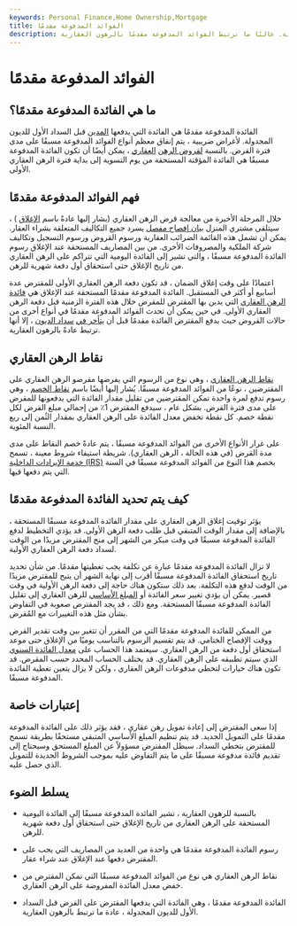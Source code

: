 ```yaml
---
keywords: Personal Finance,Home Ownership,Mortgage
title: الفوائد المدفوعة مقدمًا
description: الفائدة المدفوعة مقدمًا هي الفائدة التي يدفعها المقترض على قرض قبل السداد الأول للديون المجدولة. غالبًا ما ترتبط الفوائد المدفوعة مقدمًا بالرهون العقارية.
---
```


# الفوائد المدفوعة مقدمًا
## ما هي الفائدة المدفوعة مقدمًا؟

الفائدة المدفوعة مقدمًا هي الفائدة التي يدفعها [المدين](/debtor) قبل السداد الأول للديون المجدولة. لأغراض ضريبية ، يتم إنفاق معظم أنواع الفوائد المدفوعة مسبقًا على مدى فترة القرض. بالنسبة [لقروض الرهن](/mortgage) [العقاري](/mortgage) ، يمكن أيضًا أن تكون الفائدة المدفوعة مسبقًا هي الفائدة المؤقتة المستحقة من يوم التسوية إلى بداية فترة الرهن العقاري الأولى.

## فهم الفوائد المدفوعة مقدمًا

خلال المرحلة الأخيرة من معالجة قرض الرهن العقاري (يشار إليها عادةً باسم [الإغلاق](/closing) ) ، سيتلقى مشتري المنزل [بيان إفصاح مفصل](/disclosurestatement) يسرد جميع التكاليف المتعلقة بشراء العقار. يمكن أن تشمل هذه القائمة الضرائب العقارية ورسوم القروض ورسوم التسجيل وتكاليف شركة الملكية والمصروفات الأخرى. من بين المصاريف المستحقة عند الإغلاق رسوم الفائدة المدفوعة مسبقًا ، والتي تشير إلى الفائدة اليومية التي تتراكم على الرهن العقاري من تاريخ الإغلاق حتى استحقاق أول دفعة شهرية للرهن.

اعتمادًا على وقت إغلاق الضمان ، قد تكون دفعة الرهن العقاري الأولى للمقترض عدة أسابيع أو أكثر في المستقبل. الفائدة المدفوعة مقدمًا المستحقة عند الإغلاق هي [فائدة الرهن العقاري](/mortgageinterest) التي يدين بها المقترض للمقرض خلال هذه الفترة الزمنية قبل دفعة الرهن العقاري الأولى. في حين يمكن أن تحدث الفوائد المدفوعة مقدمًا في أنواع أخرى من حالات القروض حيث يدفع المقترض الفائدة مقدمًا قبل أن [يتأخر في](/accrue) [سداد الديون](/accrue) ، إلا أنها ترتبط عادةً بالرهون العقارية.

## نقاط الرهن العقاري

[نقاط الرهن العقاري](/points) ، وهي نوع من الرسوم التي يفرضها مقرضو الرهن العقاري على المقترضين ، نوعًا من الفوائد المدفوعة مسبقًا. يُشار إليها أيضًا باسم [نقاط الخصم](/discountpoints) ، وهي رسوم تدفع لمرة واحدة تمكن المقترضين من تقليل مقدار الفائدة التي يدفعونها للمقرض على مدى فترة القرض. بشكل عام ، سيدفع المقترض 1٪ من إجمالي مبلغ القرض لكل نقطة خصم. كل نقطة تخفض معدل الفائدة على الرهن العقاري بمقدار الثُمن إلى ربع النسبة المئوية.

على غرار الأنواع الأخرى من الفوائد المدفوعة مسبقًا ، يتم عادةً خصم النقاط على مدى مدة القرض (في هذه الحالة ، الرهن العقاري). شريطة استيفاء شروط معينة ، تسمح [خدمة الإيرادات الداخلية (IRS)](/irs) بخصم هذا النوع من الفوائد المدفوعة مسبقًا في السنة التي يتم دفعها فيها.

## كيف يتم تحديد الفائدة المدفوعة مقدمًا

يؤثر توقيت إغلاق الرهن العقاري على مقدار الفائدة المدفوعة مسبقًا المستحقة ، بالإضافة إلى مقدار الوقت المتبقي قبل طلب دفعة الرهن الأولى. قد يؤدي التخطيط لدفع الفائدة المدفوعة مسبقًا في وقت مبكر من الشهر إلى منح المقترض مزيدًا من الوقت لسداد دفعة الرهن العقاري الأولية.

لا تزال الفائدة المدفوعة مقدمًا عبارة عن تكلفة يجب تغطيتها مقدمًا. من شأن تحديد تاريخ استحقاق الفائدة المدفوعة مسبقًا أقرب إلى نهاية الشهر أن يتيح للمقترض مزيدًا من الوقت لدفع هذه التكلفة. بعد ذلك ستكون هناك حاجة إلى دفعة الرهن الأولية في وقت قصير. يمكن أن يؤدي تغيير سعر الفائدة أو [المبلغ الأساسي](/principal) للرهن العقاري إلى تقليل الفائدة المدفوعة مسبقًا المستحقة. ومع ذلك ، قد يجد المقترض صعوبة في التفاوض بشأن مثل هذه التغييرات مع المُقرض.

من الممكن للفائدة المدفوعة مقدمًا التي من المقرر أن تتغير بين وقت تقدير القرض ووقت الإفصاح الختامي. قد يتم تقسيم الرسوم بالتناسب يوميًا من الإغلاق حتى موعد استحقاق أول دفعة من الرهن العقاري. سيعتمد هذا الحساب على [معدل الفائدة السنوي](/apr) الذي سيتم تطبيقه على الرهن العقاري. قد يختلف الحساب المحدد حسب المقرض. قد تكون هناك خيارات لتخطي مدفوعات الرهن العقاري ، ولكن لا يزال يتعين تغطية الفائدة المدفوعة مسبقًا.

## إعتبارات خاصة

إذا سعى المقترض إلى إعادة تمويل رهن عقاري ، فقد يؤثر ذلك على الفائدة المدفوعة مقدمًا على التمويل الجديد. قد يتم تنظيم المبلغ الأساسي المتبقي مستحقًا بطريقة تسمح للمقترض بتخطي السداد. سيظل المقترض مسؤولاً عن المبلغ المستحق وسيحتاج إلى تقديم فائدة مدفوعة مسبقًا على ما يتم التفاوض عليه بموجب الشروط الجديدة للتمويل الذي حصل عليه.

## يسلط الضوء

- بالنسبة للرهون العقارية ، تشير الفائدة المدفوعة مسبقًا إلى الفائدة اليومية المستحقة على الرهن العقاري من تاريخ الإغلاق حتى استحقاق أول دفعة شهرية للرهن.

- رسوم الفائدة المدفوعة مقدمًا هي واحدة من العديد من المصاريف التي يجب على المقترض دفعها عند الإغلاق عند شراء عقار.

- نقاط الرهن العقاري هي نوع من الفوائد المدفوعة مسبقًا التي تمكن المقترض من خفض معدل الفائدة المفروضة على الرهن العقاري.

- الفائدة المدفوعة مقدمًا ، وهي الفائدة التي يدفعها المقترض على القرض قبل السداد الأول للديون المجدولة ، عادة ما ترتبط بالرهون العقارية.

